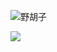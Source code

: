 ![野胡子](https://static.yehuzi.com/blog/yehuzi.png)

![](https://visitor-badge.glitch.me/badge?page_id=yehuzi.yehuzi)

<!--
- 🔭 I’m currently working on ...
- 🌱 I’m currently learning ...
- 👯 I’m looking to collaborate on ...
- 🤔 I’m looking for help with ...
- 💬 Ask me about ...
- 📫 How to reach me: ...
- 😄 Pronouns: ...
- ⚡ Fun fact: ...
-->
